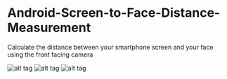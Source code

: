 Android-Screen-to-Face-Distance-Measurement
===========================================

Calculate the distance between your smartphone screen and your face using the front facing camera

![alt tag](Images/Near.png)
![alt tag](https://raw.github.com/username/projectname/branch/path/to/img.png)
![alt tag](https://raw.github.com/username/projectname/branch/path/to/img.png)
